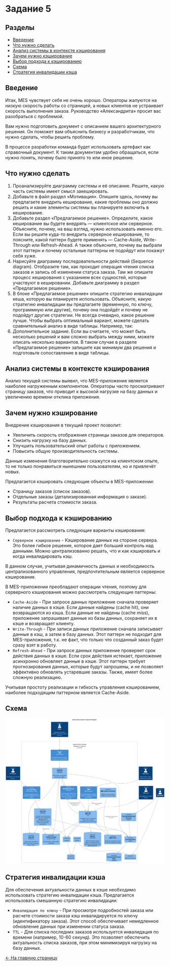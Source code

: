 # Задание 5

## Разделы

- [Введение](#введение)
- [Что нужно сделать](#что-нужно-сделать)
- [Анализ системы в контексте кэширования](#анализ-системы-в-контексте-кэширования)
- [Зачем нужно кэширование](#зачем-нужно-кэширование)
- [Выбор подхода к кэшированию](#выбор-подхода-к-кэшированию)
- [Схема](#схема)
- [Стратегия инвалидации кэша](#стратегия-инвалидации-кэша)

## Введение

Итак, MES чувствует себя не очень хорошо. Операторы жалуются на низкую скорость работы со страницей, а новых клиентов не устраивает скорость выполнения заказа. Руководство «Александрита» просит вас разобраться с проблемой.

Вам нужно подготовить документ с описанием вашего архитектурного решения. Он поможет вам объяснить бизнесу и разработчикам, что нужно сделать, чтобы решить проблему.

В процессе разработки команда будет использовать артефакт как справочный документ. К таким документам удобно обращаться, если нужно понять, почему было принято то или иное решение.

## Что нужно сделать

1. Проанализируйте диаграмму системы и её описание. Решите, какую часть системы имеет смысл закешировать.
2. Добавьте в файл раздел «Мотивация». Опишите здесь, почему вы предлагаете внедрить кеширование, какие проблемы оно должно решить и какие элементы системы вы планируете включить в кеширование.
3. Добавьте раздел «Предлагаемое решение». Определите, какое кеширование вы будете внедрять — клиентское или серверное. Объясните, почему, на ваш взгляд, нужно использовать именно его. Если вы решите куда-то внедрить серверное кеширование, то поясните, какой паттерн будете применять — Cache-Aside, Write-Through или Refresh-Ahead. А также объясните, почему вы выбрали этот паттерн и почему остальные паттерны не подойдут или покажут себя хуже.
4. Нарисуйте диаграмму последовательности действий (Sequence diagram). Отобразите там, как проходит операция чтения списка заказов и запись об изменении статуса заказа. Там же опишите процесс кеширования с указанием всех сущностей, которые участвуют в кешировании. Добавьте диаграмму в раздел «Предлагаемое решение».
5. В блоке «Предлагаемое решение» опишите стратегию инвалидации кеша, которую вы планируете использовать. Объясните, какую стратегию инвалидации вы предлагаете (временную, по ключу, программную или другие), почему она подойдёт и почему не подойдут другие стратегии.
Не всегда очевидно, какое решение лучше. Чтобы выбрать оптимальный вариант, можете сделать сравнительный анализ в виде таблицы. Например, так:
6. Дополнительное задание. Если вы считаете, что может быть несколько решений и вам сложно выбрать между ними, можете описать несколько вариантов. В таком случае в разделе «Предлагаемое решение» запишите как минимум два решения и подготовьте сопоставление в виде таблицы.

## Анализ системы в контексте кэширования

Анализ текущей системы выявил, что MES-приложение является наиболее нагруженным компонентом. 
Операторы часто просматривают страницу заказов, что приводит к высокой нагрузке на базу данных и увеличению времени отклика приложения.

## Зачем нужно кэширование

Внедрение кэширования в текущий проект позволит:

- Увеличить скорость отображения страницы заказов для операторов.
- Снизить нагрузку на базу данных.
- Улучшить пользовательский опыт работы с приложением.
- Повысить общую производительность системы.

Данные изменения благотворительно скажутся на клиентском опыте, то не только понравиться нынешним пользователям, но и привлечёт новых.

Предлагается кэшировать следующие объекты в MES-приложении:

- Страницу заказов (список заказов).
- Отдельные заказы (детализированная информация о заказе).
- Результаты расчета стоимости заказа.

## Выбор подхода к кэшированию

Предлагается рассмотреть следующие варианты кэширования:

- `Серверное кэширование` - Кэширование данных на стороне сервера. Это более гибкое решение, которое дает больший контроль над данными. Можно централизованно решать, что и как кэшировать и когда инвалидировать кэш.

В данном случае, учитывая динамичность данных и необходимость централизованного управления, предпочтительным является серверное кэширование.

В MES-приложении преобладают операции чтения, поэтому для серверного кэширования можно рассмотреть следующие паттерны:

- `Cache-Aside` - При запросе данных приложение сначала проверяет наличие данных в кэше. Если данные найдены (cache hit), они возвращаются из кэша. Если данные не найдены (cache miss), приложение запрашивает данные из базы данных, сохраняет их в кэше и возвращает клиенту.
- `Write-Through` - При записи данных приложение сначала записывает данные в кэш, а затем в базу данных. Этот паттерн не подходит для MES-приложения, т.к. не факт, что только что созданный заказ будет сразу взят в работу.
- `Refresh-Ahead` - При запросе данных приложение проверяет срок действия данных в кэше. Если срок действия истекает, приложение асинхронно обновляет данные в кэше. Этот паттерн требует прогнозирования данных, которые будут запрошены, и не позволяет эффективно обновлять устаревшие заказы. Также, имеет более сложную реализацию.

Учитывая простоту реализации и гибкость управления кэшированием, наиболее подходящим паттерном является Cache-Aside.

## Схема

![Схема](./image.png)

## Стратегия инвалидации кэша

Для обеспечения актуальности данных в кэше необходимо использовать стратегию инвалидации кэша. Предлагается использовать смешанную стратегию инвалидации:

- `Инвалидация по ключу` - При просмотре подробностей заказа или расчете стоимости заказа кэш инвалидируется по ключу (идентификатору заказа). Этот способ обеспечивает немедленное обновление данных при изменении статуса заказа.
- `TTL` - Для списка последних заказов используется инвалидация по времени (например, 10-60 секунд). Это позволяет обеспечить актуальность списка заказов, при этом минимизируя нагрузку на базу данных.

[<- На главную страницу](../ReadMe.md)
